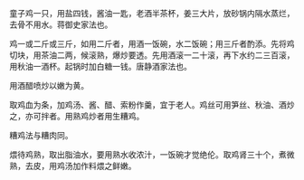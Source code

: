 童子鸡一只，用盐四钱，酱油一匙，老酒半茶杯，姜三大片，放砂锅内隔水蒸烂，去骨不用水。蒋御史家法也。

鸡一或二斤或三斤，如用二斤者，用酒一饭碗，水二饭碗；用三斤者酌添。先将鸡切块，用茶油二两，候滚熟，爆炒要透。先用酒滚一二十滚，再下水约二三百滚，用秋油一酒杯。起锅时加白糖一钱。唐静酒家法也。

用酒醋喷炒以嫩为黄。

取鸡血为条，加鸡汤、酱、醋、索粉作羹，宜于老人。鸡丝可用笋丝、秋油、酒炒之，亦可拌者。用熟鸡炒者用生糟鸡。

糟鸡法与糟肉同。

煨待鸡熟，取出脂油水，要用熟水收浓汁，一饭碗才觉绝伦。取鸡肾三十个，煮微熟，去皮，用鸡汤加作料煨之鲜嫩。